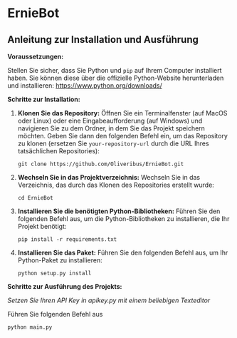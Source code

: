 # ErnieBot

## Anleitung zur Installation und Ausführung

**Voraussetzungen:**

Stellen Sie sicher, dass Sie Python und `pip` auf Ihrem Computer installiert haben. Sie können diese über die offizielle Python-Website herunterladen und installieren: https://www.python.org/downloads/

**Schritte zur Installation:**

1. **Klonen Sie das Repository:** Öffnen Sie ein Terminalfenster (auf MacOS oder Linux) oder eine Eingabeaufforderung (auf Windows) und navigieren Sie zu dem Ordner, in dem Sie das Projekt speichern möchten. Geben Sie dann den folgenden Befehl ein, um das Repository zu klonen (ersetzen Sie `your-repository-url` durch die URL Ihres tatsächlichen Repositories):

    ```
    git clone https://github.com/Oliveribus/ErnieBot.git
    ```


2. **Wechseln Sie in das Projektverzeichnis:** Wechseln Sie in das Verzeichnis, das durch das Klonen des Repositories erstellt wurde:

    ```
    cd ErnieBot
    ```


3. **Installieren Sie die benötigten Python-Bibliotheken:** Führen Sie den folgenden Befehl aus, um die Python-Bibliotheken zu installieren, die Ihr Projekt benötigt:

    ```
    pip install -r requirements.txt
    ```

4. **Installieren Sie das Paket:** Führen Sie den folgenden Befehl aus, um Ihr Python-Paket zu installieren:

    ```
    python setup.py install
    ```

**Schritte zur Ausführung des Projekts:**

*Setzen Sie Ihren API Key in apikey.py mit einem beliebigen Texteditor*

Führen Sie folgenden Befehl aus
```
python main.py
```


